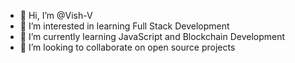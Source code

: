 - 👋 Hi, I’m @Vish-V
- 👀 I’m interested in learning Full Stack Development 
- 🌱 I’m currently learning JavaScript and Blockchain Development
- 💞️ I’m looking to collaborate on open source projects

<!---
Vish-V/Vish-V is a ✨ special ✨ repository because its `README.md` (this file) appears on your GitHub profile.
You can click the Preview link to take a look at your changes.
--->
